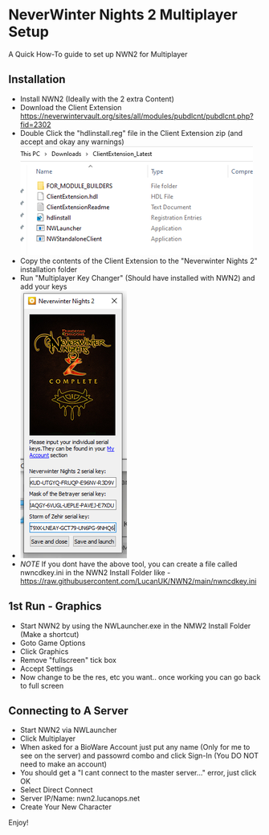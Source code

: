# NeverWinter Nights 2 Multiplayer Setup

A Quick How-To guide to set up NWN2 for Multiplayer

## Installation
* Install NWN2 (Ideally with the 2 extra Content)
* Download the Client Extension https://neverwintervault.org/sites/all/modules/pubdlcnt/pubdlcnt.php?fid=2302
* Double Click the "hdlinstall.reg" file in the Client Extension zip (and accept and okay any warnings) ![hdlinstall.reg](https://github.com/LucanUK/NWN2/blob/498c181b0c39b46c2d573bdd9fb29ea3e7020556/images/NWN2-1.PNG)
* Copy the contents of the Client Extension to the "Neverwinter Nights 2" installation folder
* Run "Multiplayer Key Changer" (Should have installed with NWN2) and add your keys 
* ![CDK](https://github.com/LucanUK/NWN2/blob/498c181b0c39b46c2d573bdd9fb29ea3e7020556/images/NWN2-keys.PNG)
* *NOTE* If you dont have the above tool, you can create a file called nwncdkey.ini in the NWN2 Install Folder like - https://raw.githubusercontent.com/LucanUK/NWN2/main/nwncdkey.ini

## 1st Run - Graphics
* Start NWN2 by using the NWLauncher.exe in the NMW2 Install Folder (Make a shortcut)
* Goto Game Options
* Click Graphics
* Remove "fullscreen" tick box
* Accept Settings
* Now change to be the res, etc you want.. once working you can go back to full screen

## Connecting to A Server
* Start NWN2 via NWLauncher
* Click Multiplayer
* When asked for a BioWare Account just put any name (Only for me to see on the server) and passowrd combo and click Sign-In (You DO NOT need to make an account)
* You should get a "I cant connect to the master server..." error, just click OK
* Select Direct Connect
* Server IP/Name: nwn2.lucanops.net
* Create Your New Character

Enjoy!
